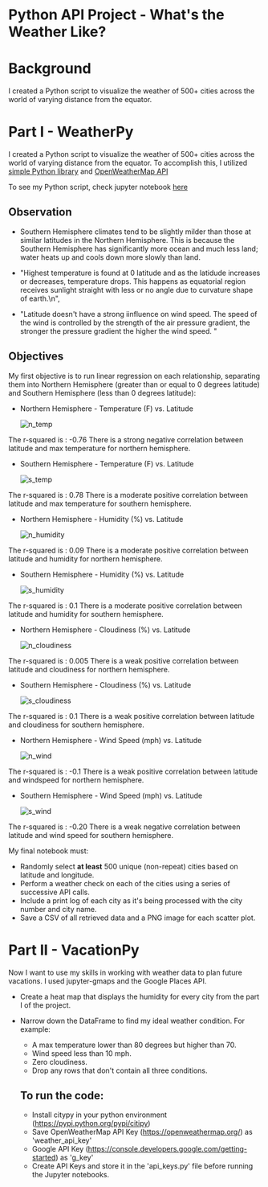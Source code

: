 # Python API Project - What's the Weather Like?

# Background

I created a Python script to visualize the weather of 500+ cities across the world of varying distance from the equator.

# Part I - WeatherPy

I created a Python script to visualize the weather of 500+ cities across the world of varying distance from the equator. To accomplish this, I utilized [simple Python library](https://pypi.python.org/pypi/citipy) and [OpenWeatherMap API](https://openweathermap.org/api)

To see my Python script, check jupyter notebook [here](https://github.com/jaryan77/python-api-challenge/blob/main/WeatherPy/WeatherPy.ipynb)

## Observation

- Southern Hemisphere climates tend to be slightly milder than those at similar latitudes in the Northern Hemisphere. This is because the Southern Hemisphere has significantly more ocean and much less land; water heats up and cools down more slowly than land.

- "Highest temperature is found at 0 latitude and as the latidude increases or decreases, temperature drops. This happens as equatorial region receives sunlight straight with less or no angle due to curvature shape of earth.\n",

- "Latitude doesn't have a strong iinfluence on wind speed. The speed of the wind is controlled by the strength of the air pressure gradient, the stronger the pressure gradient the higher the wind speed. "

## Objectives

My first objective is to run linear regression on each relationship, separating them into Northern Hemisphere (greater than or equal to 0 degrees latitude) and Southern Hemisphere (less than 0 degrees latitude):

- Northern Hemisphere - Temperature (F) vs. Latitude

  ![n_temp](WeatherPy/output_data/north_lat_vs_maxtemp.png)

The r-squared is : -0.76
There is a strong negative correlation between latitude and max temperature for northern hemisphere.

- Southern Hemisphere - Temperature (F) vs. Latitude

  ![s_temp](WeatherPy/output_data/south_lat_vs_maxtemp.png)

The r-squared is : 0.78
There is a moderate positive correlation between latitude and max temperature for southern hemisphere.

- Northern Hemisphere - Humidity (%) vs. Latitude

  ![n_humidity](WeatherPy/output_data/north_lat_vs_humidity.png)

The r-squared is : 0.09
There is a moderate positive correlation between latitude and humidity for northern hemisphere.

- Southern Hemisphere - Humidity (%) vs. Latitude

  ![s_humidity](WeatherPy/output_data/south_lat_vs_humidity.png)

The r-squared is : 0.1
There is a moderate positive correlation between latitude and humidity for southern hemisphere.

- Northern Hemisphere - Cloudiness (%) vs. Latitude

  ![n_cloudiness](WeatherPy/output_data/north_lat_vs_cloudiness.png)

The r-squared is : 0.005
There is a weak positive correlation between latitude and cloudiness for northern hemisphere.

- Southern Hemisphere - Cloudiness (%) vs. Latitude

  ![s_cloudiness](WeatherPy/output_data/south_lat_vs_cloudiness.png)

The r-squared is : 0.1
There is a weak positive correlation between latitude and cloudiness for southern hemisphere.

- Northern Hemisphere - Wind Speed (mph) vs. Latitude

  ![n_wind](WeatherPy/output_data/north_lat_vs_windspeed.png)

The r-squared is : -0.1
There is a weak positive correlation between latitude and windspeed for northern hemisphere.

- Southern Hemisphere - Wind Speed (mph) vs. Latitude

  ![s_wind](WeatherPy/output_data/south_lat_vs_windspeed.png)

The r-squared is : -0.20
There is a weak negative correlation between latitude and wind speed for southern hemisphere.

My final notebook must:

- Randomly select **at least** 500 unique (non-repeat) cities based on latitude and longitude.
- Perform a weather check on each of the cities using a series of successive API calls.
- Include a print log of each city as it's being processed with the city number and city name.
- Save a CSV of all retrieved data and a PNG image for each scatter plot.

# Part II - VacationPy

Now I want to use my skills in working with weather data to plan future vacations. I used jupyter-gmaps and the Google Places API.

- Create a heat map that displays the humidity for every city from the part I of the project.

- Narrow down the DataFrame to find my ideal weather condition. For example:

  - A max temperature lower than 80 degrees but higher than 70.
  - Wind speed less than 10 mph.
  - Zero cloudiness.
  - Drop any rows that don't contain all three conditions.

  ## To run the code:

  - Install citypy in your python environment (https://pypi.python.org/pypi/citipy)
  - Save OpenWeatherMap API Key (https://openweathermap.org/) as 'weather_api_key'
  - Google API Key (https://console.developers.google.com/getting-started) as 'g_key'
  - Create API Keys and store it in the 'api_keys.py' file before running the Jupyter notebooks.
